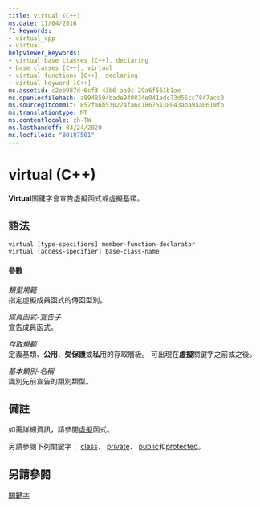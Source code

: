 ```yaml
---
title: virtual (C++)
ms.date: 11/04/2016
f1_keywords:
- virtual_cpp
- virtual
helpviewer_keywords:
- virtual base classes [C++], declaring
- base classes [C++], virtual
- virtual functions [C++], declaring
- virtual keyword [C++]
ms.assetid: c2eb987d-6cf3-43b6-aa0c-29a6f561b1ae
ms.openlocfilehash: a8948594bade940834e041adc73d56cc7847acc0
ms.sourcegitcommit: 857fa6b530224fa6c18675138043aba9aa0619fb
ms.translationtype: MT
ms.contentlocale: zh-TW
ms.lasthandoff: 03/24/2020
ms.locfileid: "80187501"
---
```

# <a name="virtual-c"></a>virtual (C++)

**Virtual**關鍵字會宣告虛擬函式或虛擬基類。

## <a name="syntax"></a>語法

```
virtual [type-specifiers] member-function-declarator
virtual [access-specifier] base-class-name
```

#### <a name="parameters"></a>參數

*類型規範*<br/>
指定虛擬成員函式的傳回型別。

*成員函式-宣告子*<br/>
宣告成員函式。

*存取規範*<br/>
定義基類、**公用**、**受保護**或**私**用的存取層級。 可出現在**虛擬**關鍵字之前或之後。

*基本類別-名稱*<br/>
識別先前宣告的類別類型。

## <a name="remarks"></a>備註

如需詳細資訊，請參閱[虛擬](../cpp/virtual-functions.md)函式。

另請參閱下列關鍵字： [class](../cpp/class-cpp.md)、 [private](../cpp/private-cpp.md)、 [public](../cpp/public-cpp.md)和[protected](../cpp/protected-cpp.md)。

## <a name="see-also"></a>另請參閱

[關鍵字](../cpp/keywords-cpp.md)

